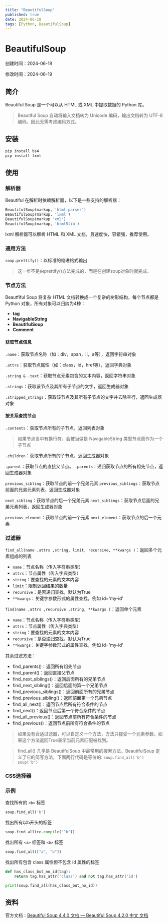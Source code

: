 ```yaml
---
title: "BeautifulSoup"
published: true
date: 2024-06-18
tags: [Python, BeautifulSoup]
---
```


# BeautifulSoup

创建时间：2024-06-18

修改时间：2024-06-19

## 简介

Beautiful Soup 是一个可以从 HTML 或 XML 中提取数据的 Python 库。

> Beautiful Soup 自动将输入文档转为 Unicode 编码，输出文档转为 UTF-8 编码。因此无需考虑编码方式。

## 安装

```bash
pip install bs4
pip install lxml
```

## 使用

### 解析器

Beautiful 在解析时依赖解析器，以下是一些支持的解析器：

```python
BeautifulSoup(markup, 'html.parser')
BeautifulSoup(markup, 'lxml')
BeautifulSoup(markup 'xml')
BeautifulSoup(markup, 'html5lib')
```

lxml 解析器可以解析 HTML 和 XML 文档，且速度快，容错强，推荐使用。

### 通用方法

`soup.prettify()`：以标准的缩进格式输出

> 这一步不是由prettify()方法完成的，而是在创建soup对象时就完成。

### 节点方法

Beautfiful Soup 将复杂 HTML 文档转换成一个复杂的树形结构，每个节点都是 Python 对象，所有对象可以归纳为4种：
- **tag**
- **NavigableString**
- **BeautifulSoup**
- **Comment**

#### 获取节点信息

`.name`：获取节点名称（如：div，span，li，a等），返回字符串对象

`.attrs`：获取节点属性（如：class，id，href等），返回字典对象

`.string & .text`：获取节点元素包含的文本内容，返回字符串对象

`.strings`：获取该节点及其所有子节点的文字，返回生成器对象

`.stripped_strings`：获取该节点及其所有子节点的文字并去除空行，返回生成器对象

#### 按关系查找节点

`.contents`：获取节点所有的子节点，返回列表对象

> 如果节点当中有换行符，会被当做是 NavigableString 类型节点而作为一个子节点

`.children`：获取节点所有的子节点，返回生成器对象

`.parent`：获取节点的直接父节点。
`.parents`：递归获取节点的所有祖先节点，返回生成器对象

`previous_sibling`：获取节点的前一个兄弟元素
`previous_siblings`：获取节点前面的兄弟元素列表，返回生成器对象

`next_sibling`：获取节点的后一个兄弟元素
`next_siblings`：获取节点后面的兄弟元素列表，返回生成器对象

`previous_element`：获取节点的前一个元素
`next_element`：获取节点的后一个元素

### 过滤器

 `find_all(name ,attrs ,string, limit, recursive, **kwargs )`：返回多个元素组成的列表
- `name`：节点名称（传入字符串类型）
- `attrs`：节点属性（传入字典类型）
- `string`：要查找的元素的文本内容
- `limit`：限制返回结果的数量
- `recursive`：是否递归查找，默认为True
- `**kwargs`：关键字参数形式的属性查找，例如 id='my-id'

`find(name ,attrs ,recursive ,string, **kwargs )`：返回单个元素
- `name`：节点名称（传入字符串类型）
- `attrs`：节点属性（传入字典类型）
- `string`：要查找的元素的文本内容
- `recursive`：是否递归查找，默认为True
- `**kwargs`：关键字参数形式的属性查找，例如 id='my-id'

其余过滤方法：
- find_parents()：返回所有祖先节点
- find_parent()：返回直接父节点
- find_next_siblings()：返回后面所有的兄弟节点
- find_next_sibling()：返回后面的第一个兄弟节点
- find_previous_siblings()：返回前面所有的兄弟节点
- find_previous_sibling()：返回前面第一个兄弟节点
- find_all_next()：返回节点后所有符合条件的节点
- find_next()：返回节点后第一个符合条件的节点
- find_all_previous()：返回节点前所有符合条件的节点
- find_previous()：返回节点前所有符合条件的节点

> 如果没有合适过滤器，可以自定义一个方法，方法只接受一个元素参数，如果这个方法返回True表示当前元素匹配被找到。

> find_all() 几乎是 BeautifulSoup 中最常用的搜索方法。BeautifulSoup 定义了它的简写方法，下面两行代码是等价的:
> `soup.find_all('b')`
> `soup('b')`

### CSS选择器



### 示例

查找所有的 `<b>` 标签

```python
soup.find_all('b')
```

找出所有以b开头的标签

```python
soup.find_all(re.compile("^b"))
```

找出所有 `<a>` 标签和 `<b>` 标签

```python
soup.find_all(["a", "b"])
```

找出所有包含 class 属性但不包含 id 属性的标签

```python
def has_class_but_no_id(tag):
    return tag.has_attr('class') and not tag.has_attr('id')

print(soup.find_all(has_class_but_no_id))
```
## 资料

官方文档：[Beautiful Soup 4.4.0 文档 — Beautiful Soup 4.2.0 中文 文档](https://beautifulsoup.readthedocs.io/zh-cn/v4.4.0/)
